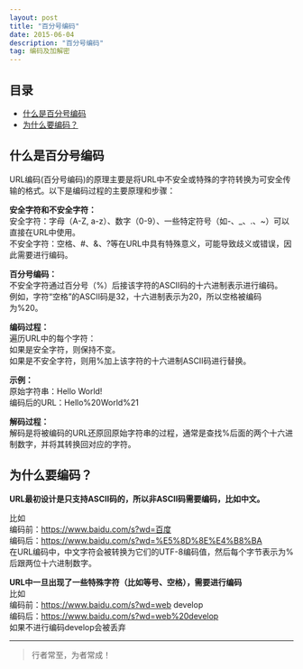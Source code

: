 ```yaml
---
layout: post
title: "百分号编码"
date: 2015-06-04
description: "百分号编码"
tag: 编码及加解密
---
```






## 目录
* [什么是百分号编码](#content0)
* [为什么要编码？](#content1)




## <a id="content0">什么是百分号编码</a> 



URL编码(百分号编码)的原理主要是将URL中不安全或特殊的字符转换为可安全传输的格式。以下是编码过程的主要原理和步骤：   

**安全字符和不安全字符：**    
安全字符：字母（A-Z, a-z）、数字（0-9）、一些特定符号（如-、_、.、~）可以直接在URL中使用。      
不安全字符：空格、#、&、?等在URL中具有特殊意义，可能导致歧义或错误，因此需要进行编码。      

**百分号编码：**    
不安全字符通过百分号（%）后接该字符的ASCII码的十六进制表示进行编码。      
例如，字符“空格”的ASCII码是32，十六进制表示为20，所以空格被编码为%20。    

**编码过程：**    
遍历URL中的每个字符：       
如果是安全字符，则保持不变。       
如果是不安全字符，则用%加上该字符的十六进制ASCII码进行替换。        

**示例：**     
原始字符串：Hello World!        
编码后的URL：Hello%20World%21      

**解码过程：**    
解码是将被编码的URL还原回原始字符串的过程，通常是查找%后面的两个十六进制数字，并将其转换回对应的字符。        



## <a id="content1">为什么要编码？</a>

**URL最初设计是只支持ASCII码的，所以非ASCII码需要编码，比如中文。**     

比如   
编码前：https://www.baidu.com/s?wd=百度     
编码后：https://www.baidu.com/s?wd=%E5%8D%8E%E4%B8%BA      
在URL编码中，中文字符会被转换为它们的UTF-8编码值，然后每个字节表示为%后跟两位十六进制数字。   

**URL中一旦出现了一些特殊字符（比如等号、空格），需要进行编码**         
比如   
编码前：https://www.baidu.com/s?wd=web develop     
编码后：https://www.baidu.com/s?wd=web%20develop      
如果不进行编码develop会被丢弃          




----------
>  行者常至，为者常成！


